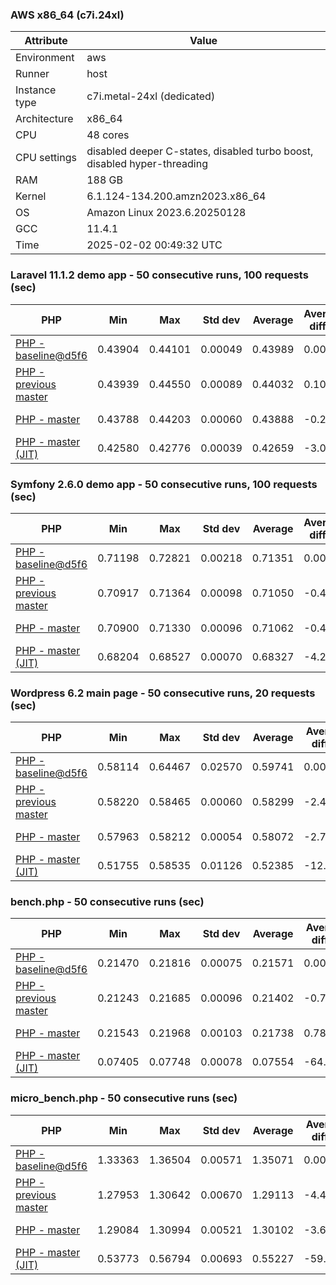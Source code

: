 ### AWS x86_64 (c7i.24xl)

|  Attribute    |     Value      |
|---------------|----------------|
| Environment   |aws|
| Runner        |host|
| Instance type |c7i.metal-24xl (dedicated)|
| Architecture  |x86_64
| CPU           |48 cores|
| CPU settings  |disabled deeper C-states, disabled turbo boost, disabled hyper-threading|
| RAM           |188 GB|
| Kernel        |6.1.124-134.200.amzn2023.x86_64|
| OS            |Amazon Linux 2023.6.20250128|
| GCC           |11.4.1|
| Time          |2025-02-02 00:49:32 UTC|

### Laravel 11.1.2 demo app - 50 consecutive runs, 100 requests (sec)

|     PHP     |     Min     |     Max     |    Std dev   |   Average  |  Average diff % |   Median   | Median diff % |     Memory    |
|-------------|-------------|-------------|--------------|------------|-----------------|------------|---------------|---------------|
|[PHP - baseline@d5f6](https://github.com/php/php-src/commit/d5f6e56610)|0.43904|0.44101|0.00049|0.43989|0.00%|0.43996|0.00%|41.86 MB|
|[PHP - previous master](https://github.com/php/php-src/commit/8deca2838c)|0.43939|0.44550|0.00089|0.44032|0.10%|0.44014|0.04%|41.83 MB|
|[PHP - master](https://github.com/php/php-src/commit/e306a2e0e8)|0.43788|0.44203|0.00060|0.43888|-0.23%|0.43889|-0.24%|41.83 MB|
|[PHP - master (JIT)](https://github.com/php/php-src/commit/e306a2e0e8)|0.42580|0.42776|0.00039|0.42659|-3.02%|0.42651|-3.06%|50.79 MB|

### Symfony 2.6.0 demo app - 50 consecutive runs, 100 requests (sec)

|     PHP     |     Min     |     Max     |    Std dev   |   Average  |  Average diff % |   Median   | Median diff % |     Memory    |
|-------------|-------------|-------------|--------------|------------|-----------------|------------|---------------|---------------|
|[PHP - baseline@d5f6](https://github.com/php/php-src/commit/d5f6e56610)|0.71198|0.72821|0.00218|0.71351|0.00%|0.71330|0.00%|37.39 MB|
|[PHP - previous master](https://github.com/php/php-src/commit/8deca2838c)|0.70917|0.71364|0.00098|0.71050|-0.42%|0.71042|-0.40%|37.52 MB|
|[PHP - master](https://github.com/php/php-src/commit/e306a2e0e8)|0.70900|0.71330|0.00096|0.71062|-0.41%|0.71044|-0.40%|37.52 MB|
|[PHP - master (JIT)](https://github.com/php/php-src/commit/e306a2e0e8)|0.68204|0.68527|0.00070|0.68327|-4.24%|0.68321|-4.22%|44.52 MB|

### Wordpress 6.2 main page - 50 consecutive runs, 20 requests (sec)

|     PHP     |     Min     |     Max     |    Std dev   |   Average  |  Average diff % |   Median   | Median diff % |     Memory    |
|-------------|-------------|-------------|--------------|------------|-----------------|------------|---------------|---------------|
|[PHP - baseline@d5f6](https://github.com/php/php-src/commit/d5f6e56610)|0.58114|0.64467|0.02570|0.59741|0.00%|0.58231|0.00%|43.01 MB|
|[PHP - previous master](https://github.com/php/php-src/commit/8deca2838c)|0.58220|0.58465|0.00060|0.58299|-2.41%|0.58287|0.10%|42.96 MB|
|[PHP - master](https://github.com/php/php-src/commit/e306a2e0e8)|0.57963|0.58212|0.00054|0.58072|-2.79%|0.58066|-0.28%|42.96 MB|
|[PHP - master (JIT)](https://github.com/php/php-src/commit/e306a2e0e8)|0.51755|0.58535|0.01126|0.52385|-12.31%|0.52161|-10.42%|61.92 MB|

### bench.php - 50 consecutive runs (sec)

|     PHP     |     Min     |     Max     |    Std dev   |   Average  |  Average diff % |   Median   | Median diff % |     Memory    |
|-------------|-------------|-------------|--------------|------------|-----------------|------------|---------------|---------------|
|[PHP - baseline@d5f6](https://github.com/php/php-src/commit/d5f6e56610)|0.21470|0.21816|0.00075|0.21571|0.00%|0.21555|0.00%|26.18 MB|
|[PHP - previous master](https://github.com/php/php-src/commit/8deca2838c)|0.21243|0.21685|0.00096|0.21402|-0.78%|0.21406|-0.69%|26.19 MB|
|[PHP - master](https://github.com/php/php-src/commit/e306a2e0e8)|0.21543|0.21968|0.00103|0.21738|0.78%|0.21724|0.78%|26.19 MB|
|[PHP - master (JIT)](https://github.com/php/php-src/commit/e306a2e0e8)|0.07405|0.07748|0.00078|0.07554|-64.98%|0.07543|-65.01%|27.28 MB|

### micro_bench.php - 50 consecutive runs (sec)

|     PHP     |     Min     |     Max     |    Std dev   |   Average  |  Average diff % |   Median   | Median diff % |     Memory    |
|-------------|-------------|-------------|--------------|------------|-----------------|------------|---------------|---------------|
|[PHP - baseline@d5f6](https://github.com/php/php-src/commit/d5f6e56610)|1.33363|1.36504|0.00571|1.35071|0.00%|1.35011|0.00%|20.44 MB|
|[PHP - previous master](https://github.com/php/php-src/commit/8deca2838c)|1.27953|1.30642|0.00670|1.29113|-4.41%|1.29247|-4.27%|20.45 MB|
|[PHP - master](https://github.com/php/php-src/commit/e306a2e0e8)|1.29084|1.30994|0.00521|1.30102|-3.68%|1.30120|-3.62%|20.45 MB|
|[PHP - master (JIT)](https://github.com/php/php-src/commit/e306a2e0e8)|0.53773|0.56794|0.00693|0.55227|-59.11%|0.55258|-59.07%|21.71 MB|
